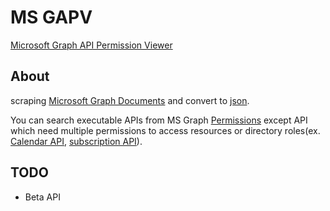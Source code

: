 # MS GAPV

[Microsoft Graph API Permission Viewer](https://watahani.github.io/microsoft-graph-permissions/)

## About

scraping [Microsoft Graph Documents](https://docs.microsoft.com/ja-jp/graph/api/overview?view=graph-rest-1.0) and convert to [json](./vue-spa/src/api.json).

You can search executable APIs from MS Graph [Permissions](https://docs.microsoft.com/en-us/graph/permissions-reference) except API which need multiple permissions to access resources or directory roles(ex. [Calendar API](https://docs.microsoft.com/en-US/graph/api/calendar-get?view=graph-rest-1.0&tabs=http), [subscription API](https://docs.microsoft.com/en-US/graph/api/subscription-update?view=graph-rest-1.0&tabs=http)).

## TODO

- Beta API
